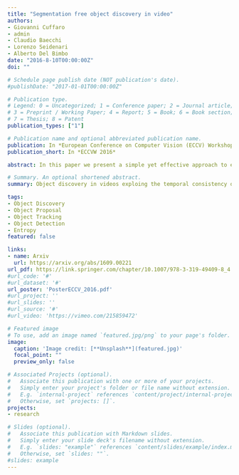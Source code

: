 ```yaml
---
title: "Segmentation free object discovery in video"
authors:
- Giovanni Cuffaro
- admin
- Claudio Baecchi
- Lorenzo Seidenari
- Alberto Del Bimbo
date: "2016-8-10T00:00:00Z"
doi: ""

# Schedule page publish date (NOT publication's date).
#publishDate: "2017-01-01T00:00:00Z"

# Publication type.
# Legend: 0 = Uncategorized; 1 = Conference paper; 2 = Journal article;
# 3 = Preprint / Working Paper; 4 = Report; 5 = Book; 6 = Book section;
# 7 = Thesis; 8 = Patent
publication_types: ["1"]

# Publication name and optional abbreviated publication name.
publication: In *European Conference on Computer Vision (ECCV) Workshop on Brave New Ideas for Motion Representations in Videos*
publication_short: In *ECCVW 2016*

abstract: In this paper we present a simple yet effective approach to extend without supervision any object proposal from static images to videos. Unlike previous methods, these spatio-temporal proposals, to which we refer as “tracks”, are generated relying on little or no visual content by only exploiting bounding boxes spatial correlations through time. The tracks that we obtain are likely to represent objects and are a general-purpose tool to represent meaningful video content for a wide variety of tasks. For unannotated videos, tracks can be used to discover content without any supervision. As further contribution we also propose a novel and dataset-independent method to evaluate a generic object proposal based on the entropy of a classifier output response. We experiment on two competitive datasets, namely YouTube Objects [6] and ILSVRC-2015 VID.

# Summary. An optional shortened abstract.
summary: Object discovery in videos exploing the temporal consistency of an object proposal

tags:
- Object Discovery
- Object Proposal
- Object Tracking
- Object Detection
- Entropy
featured: false

links:
- name: Arxiv
  url: https://arxiv.org/abs/1609.00221
url_pdf: https://link.springer.com/chapter/10.1007/978-3-319-49409-8_4
#url_code: '#'
#url_dataset: '#'
url_poster: 'PosterECCV_2016.pdf'
#url_project: ''
#url_slides: ''
#url_source: '#'
#url_video: 'https://vimeo.com/215859472'

# Featured image
# To use, add an image named `featured.jpg/png` to your page's folder.
image:
  caption: 'Image credit: [**Unsplash**](featured.jpg)'
  focal_point: ""
  preview_only: false

# Associated Projects (optional).
#   Associate this publication with one or more of your projects.
#   Simply enter your project's folder or file name without extension.
#   E.g. `internal-project` references `content/project/internal-project/index.md`.
#   Otherwise, set `projects: []`.
projects:
- research

# Slides (optional).
#   Associate this publication with Markdown slides.
#   Simply enter your slide deck's filename without extension.
#   E.g. `slides: "example"` references `content/slides/example/index.md`.
#   Otherwise, set `slides: ""`.
#slides: example
---
```

